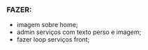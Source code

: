 ### FAZER:
- imagem sobre home;
- admin serviços com texto perso e imagem;
- fazer loop serviços front;